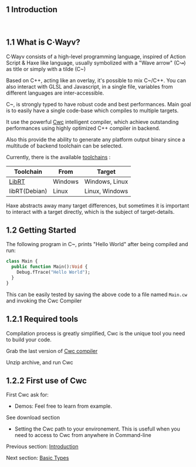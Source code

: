 ## 1 Introduction

﻿
## 1.1  What is C·Wayv?

C·Wayv consists of a high-level programming language, inspired of Action Script & Haxe like language, usually symbolized with a "Wave arrow" (C↝) as title or simply with a tilde (C~) 

Based on C++, acting like an overlay, it's possible to mix C~/C++. You can also interact with GLSL and Javascript, in a single file, variables from different languages are inter-accessible.

C~, is strongly typed to have robust code and best performances. Main goal is to easily have a single code-base which compiles to multiple targets.

It use the powerful [Cwc](https://github.com/VLiance/Cwc) intelligent compiler, which achieve outstanding performances using highly optimized C++ compiler in backend. 

Also this provide the ability to generate any platform output binary since a multitude of backend toolchain can be selected.

Currently, there is the available [toolchains](https://github.com/VLianceTool) :
 

Toolchain  |  From  |  Target 
 --- | --- | ---
[LibRT](https://github.com/VLianceTool/LibRT)   | Windows  | Windows, Linux 
libRT(Debian)  | Linux  | Linux, Windows 
 

Haxe abstracts away many target differences, but sometimes it is important to interact with a target directly, which is the subject of target-details.
## 1.2 Getting Started

The following program in C~, prints "Hello World" after being compiled and run:

```haxe
class Main {
  public function Main():Void {
    Debug.fTrace("Hello World");
  }
}
```

This can be easily tested  by saving the above code to a file named `Main.cw` and invoking the Cwc Compiler
## 1.2.1 Required tools

Compilation process is greatly simplified, Cwc is the unique tool you need to build your code. 

Grab the last version of [Cwc compiler](https://github.com/VLiance/Cwc/releases)   

Unzip archive, and run Cwc
## 1.2.2 First use of Cwc

First Cwc ask for:

- Demos: Feel free to learn from example. 

See download section

- Setting the Cwc path to your environement. This is usefull when you need to access to Cwc from anywhere in Command-line


Previous section: [Introduction](introduction.md)

Next section: [Basic Types](types-basic-types.md)